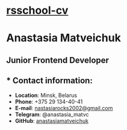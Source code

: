 # [rsschool-cv](https://github.com/rolling-scopes-school/tasks/blob/master/tasks/cv/git-markdown.md)

# Anastasia Matveichuk

## Junior Frontend Developer

##  * Contact information:
   + **Location**: Minsk, Belarus
   + **Phone**: +375 29 134-40-41
   + **E-mail**: nastasiarocks2002@gmail.com
   + **Telegram**: @anastasia_matvc
   + **GitHub**: [anastasiamatveichuk](https://github.com/anastasiamatveichuk)     

## 
